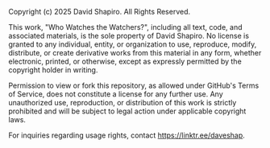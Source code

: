 Copyright (c) 2025 David Shapiro. All Rights Reserved.

This work, "Who Watches the Watchers?", including all text, code, and associated materials, is the sole property of David Shapiro. No license is granted to any individual, entity, or organization to use, reproduce, modify, distribute, or create derivative works from this material in any form, whether electronic, printed, or otherwise, except as expressly permitted by the copyright holder in writing.

Permission to view or fork this repository, as allowed under GitHub's Terms of Service, does not constitute a license for any further use. Any unauthorized use, reproduction, or distribution of this work is strictly prohibited and will be subject to legal action under applicable copyright laws.

For inquiries regarding usage rights, contact https://linktr.ee/daveshap.
